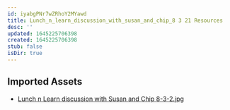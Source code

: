 ```yaml
---
id: iyabgPNr7wZRhoY2MYawd
title: Lunch_n_learn_discussion_with_susan_and_chip_8 3 21 Resources
desc: ''
updated: 1645225706398
created: 1645225706398
stub: false
isDir: true
---
```

## Imported Assets
- [Lunch n Learn discussion with Susan and Chip 8-3-2.jpg](/assets/lunch-n-learn-discussion-with-susan-and-chip-8-3-2.jpg)
